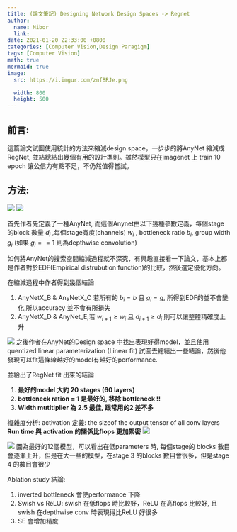```yaml
---
title: (論文筆記) Designing Network Design Spaces -> Regnet
author:
  name: Nibor
  link: 
date: 2021-01-20 22:33:00 +0800
categories: [Computer Vision,Design Paragigm]
tags: [Computer Vision]
math: true
mermaid: true
image: 
  src: https://i.imgur.com/znfBRJe.png

  width: 800
  height: 500
---
```


## 前言: 
這篇論文試圖使用統計的方法來縮減design space，一步步的將AnyNet 縮減成RegNet, 並結總結出幾個有用的設計準則。雖然模型只在imagenet 上 train 10 epoch 讓公信力有點不足，不仍然值得嘗試。

## 方法:
![](https://i.imgur.com/ktzPdmv.png)
![](https://i.imgur.com/CxviXHo.png)

首先作者先定義了一種AnyNet, 而這個Anynet由以下幾種參數定義，每個stage的block 數量 $d_i$ ,每個stage寬度(channels) $w_i$ , bottleneck ratio $b_i$, group width $g_i$ (如果 $g_i == 1$ 則為depthwise convolution)


如何將AnyNet的搜索空間縮減過程就不深究，有興趣直接看一下論文，基本上都是作者對於EDF(Empirical distrubution function)的比較，然後選定優化方向。

在縮減過程中作者得到幾個結論

1. AnyNetX_B & AnyNetX_C 若所有的 $b_i = b$ 且 $g_i = g$, 所得到EDF的並不會變化,所以accuracy 並不會有所損失
2. AnyNetX_D & AnyNet_E,若 $w_{i+1} \geq w_i$ 且 $d_{i+1} \geq d_{i}$ 則可以讓整體精確度上升


![](https://i.imgur.com/rG6L2wP.png)
之後作者在AnyNet的Design space 中找出表現好得model，並且使用quentized linear parameterization (Linear fit) 試圖去總結出一些結論，然後他發現可以fit這條線越好的model有越好的performance.

並給出了RegNet fit 出來的結論
1. **最好的model 大約 20 stages (60 layers)**
2. **bottleneck ration = 1 是最好的, 移除 bottleneck !!** 
3. **Width mutltiplier 為 2.5 最佳, 跟常用的2 差不多**

複雜度分析:
activation 定義: the sizeof the output tensor of all conv layers
**Run time 與 activation 的關係比flops 更加緊密**
![](https://i.imgur.com/7TUgxWS.png)


![](https://i.imgur.com/f4kXhXv.png)
圖為最好的12個模型，可以看出在低parameters 時, 每個stage的 blocks 數目會逐漸上升，但是在大一些的模型，在stage 3 的blocks 數目會很多，但是stage 4 的數目會很少

Ablation study 結論:
1. inverted bottleneck 會使performance 下降
2. Swish  vs ReLU: swish 在低flops 時比較好，ReLU 在高flops 比較好, 且swish 在depthwise conv 時表現得比ReLU 好很多
3. SE 會增加精度
 